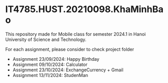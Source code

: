 # IT4785.HUST.20210098.KhaMinhBao

This repository made for Mobile class for semester 2024.1 in Hanoi University of Science and Technology.

For each assignment, please consider to check project folder
- Assignment 23/09/2024: Happy Birthday
- Assignment 09/10/2024: Calculator
- Assignment 23/10/2024: ExchangeCurrency + Gmail
- Assignment 13/11/2024: StudenMan
